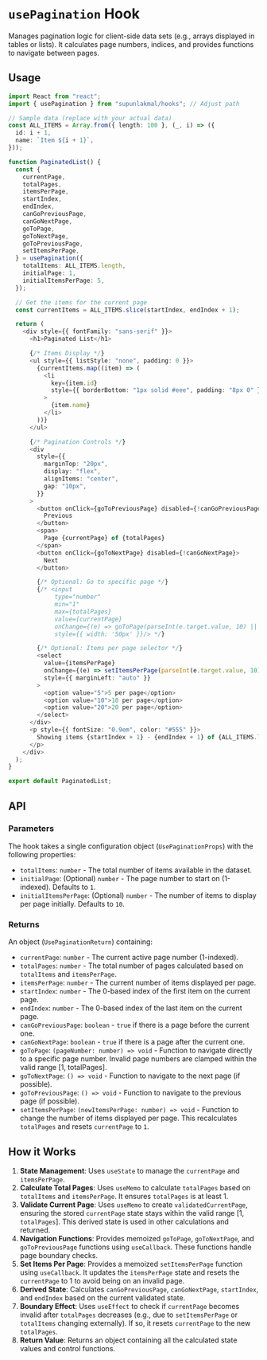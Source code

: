 # `usePagination` Hook

Manages pagination logic for client-side data sets (e.g., arrays displayed in tables or lists). It calculates page numbers, indices, and provides functions to navigate between pages.

## Usage

```typescript
import React from "react";
import { usePagination } from "supunlakmal/hooks"; // Adjust path

// Sample data (replace with your actual data)
const ALL_ITEMS = Array.from({ length: 100 }, (_, i) => ({
  id: i + 1,
  name: `Item ${i + 1}`,
}));

function PaginatedList() {
  const {
    currentPage,
    totalPages,
    itemsPerPage,
    startIndex,
    endIndex,
    canGoPreviousPage,
    canGoNextPage,
    goToPage,
    goToNextPage,
    goToPreviousPage,
    setItemsPerPage,
  } = usePagination({
    totalItems: ALL_ITEMS.length,
    initialPage: 1,
    initialItemsPerPage: 5,
  });

  // Get the items for the current page
  const currentItems = ALL_ITEMS.slice(startIndex, endIndex + 1);

  return (
    <div style={{ fontFamily: "sans-serif" }}>
      <h1>Paginated List</h1>

      {/* Items Display */}
      <ul style={{ listStyle: "none", padding: 0 }}>
        {currentItems.map((item) => (
          <li
            key={item.id}
            style={{ borderBottom: "1px solid #eee", padding: "8px 0" }}
          >
            {item.name}
          </li>
        ))}
      </ul>

      {/* Pagination Controls */}
      <div
        style={{
          marginTop: "20px",
          display: "flex",
          alignItems: "center",
          gap: "10px",
        }}
      >
        <button onClick={goToPreviousPage} disabled={!canGoPreviousPage}>
          Previous
        </button>
        <span>
          Page {currentPage} of {totalPages}
        </span>
        <button onClick={goToNextPage} disabled={!canGoNextPage}>
          Next
        </button>

        {/* Optional: Go to specific page */}
        {/* <input 
             type="number" 
             min="1" 
             max={totalPages} 
             value={currentPage} 
             onChange={(e) => goToPage(parseInt(e.target.value, 10) || 1)} 
             style={{ width: '50px' }}/> */}

        {/* Optional: Items per page selector */}
        <select
          value={itemsPerPage}
          onChange={(e) => setItemsPerPage(parseInt(e.target.value, 10))}
          style={{ marginLeft: "auto" }}
        >
          <option value="5">5 per page</option>
          <option value="10">10 per page</option>
          <option value="20">20 per page</option>
        </select>
      </div>
      <p style={{ fontSize: "0.9em", color: "#555" }}>
        Showing items {startIndex + 1} - {endIndex + 1} of {ALL_ITEMS.length}
      </p>
    </div>
  );
}

export default PaginatedList;
```

## API

### Parameters

The hook takes a single configuration object (`UsePaginationProps`) with the following properties:

- `totalItems`: `number` - The total number of items available in the dataset.
- `initialPage`: (Optional) `number` - The page number to start on (1-indexed). Defaults to `1`.
- `initialItemsPerPage`: (Optional) `number` - The number of items to display per page initially. Defaults to `10`.

### Returns

An object (`UsePaginationReturn`) containing:

- `currentPage`: `number` - The current active page number (1-indexed).
- `totalPages`: `number` - The total number of pages calculated based on `totalItems` and `itemsPerPage`.
- `itemsPerPage`: `number` - The current number of items displayed per page.
- `startIndex`: `number` - The 0-based index of the first item on the current page.
- `endIndex`: `number` - The 0-based index of the last item on the current page.
- `canGoPreviousPage`: `boolean` - `true` if there is a page before the current one.
- `canGoNextPage`: `boolean` - `true` if there is a page after the current one.
- `goToPage`: `(pageNumber: number) => void` - Function to navigate directly to a specific page number. Invalid page numbers are clamped within the valid range [1, totalPages].
- `goToNextPage`: `() => void` - Function to navigate to the next page (if possible).
- `goToPreviousPage`: `() => void` - Function to navigate to the previous page (if possible).
- `setItemsPerPage`: `(newItemsPerPage: number) => void` - Function to change the number of items displayed per page. This recalculates `totalPages` and resets `currentPage` to `1`.

## How it Works

1.  **State Management**: Uses `useState` to manage the `currentPage` and `itemsPerPage`.
2.  **Calculate Total Pages**: Uses `useMemo` to calculate `totalPages` based on `totalItems` and `itemsPerPage`. It ensures `totalPages` is at least 1.
3.  **Validate Current Page**: Uses `useMemo` to create `validatedCurrentPage`, ensuring the stored `currentPage` state stays within the valid range [1, `totalPages`]. This derived state is used in other calculations and returned.
4.  **Navigation Functions**: Provides memoized `goToPage`, `goToNextPage`, and `goToPreviousPage` functions using `useCallback`. These functions handle page boundary checks.
5.  **Set Items Per Page**: Provides a memoized `setItemsPerPage` function using `useCallback`. It updates the `itemsPerPage` state and resets the `currentPage` to 1 to avoid being on an invalid page.
6.  **Derived State**: Calculates `canGoPreviousPage`, `canGoNextPage`, `startIndex`, and `endIndex` based on the current validated state.
7.  **Boundary Effect**: Uses `useEffect` to check if `currentPage` becomes invalid after `totalPages` decreases (e.g., due to `setItemsPerPage` or `totalItems` changing externally). If so, it resets `currentPage` to the new `totalPages`.
8.  **Return Value**: Returns an object containing all the calculated state values and control functions.
